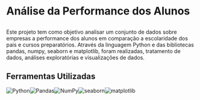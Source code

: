 # Análise da Performance dos Alunos

## 

Este projeto tem como objetivo analisar um conjunto de dados sobre empresas a performance dos alunos em comparação a escolaridade dos pais e cursos preparatórios. Através da linguagem Python e das bibliotecas pandas, numpy, seaborn e matplotlib, foram realizadas, tratamento de dados, análises exploratórias e visualizações de dados.

## Ferramentas Utilizadas

<div style="display: flex; flex-wrap: wrap;">
<img src="https://img.shields.io/badge/Python-3776AB?style=for-the-badge&logo=python&logoColor=white" alt="Python" />
<img src="https://img.shields.io/badge/Pandas-150458?style=for-the-badge&logo=pandas&logoColor=white" alt="Pandas" />
<img src="https://img.shields.io/badge/NumPy-013243?style=for-the-badge&logo=numpy&logoColor=white" alt="NumPy" />
<img src="https://img.shields.io/badge/seaborn-blue?style=for-the-badge&logo=seaborn&logoColor=white" alt="seaborn" />
<img src="https://img.shields.io/badge/matplotlib-purple?style=for-the-badge&logo=matplotlib&logoColor=white" alt="matplotlib" />
<div/>



